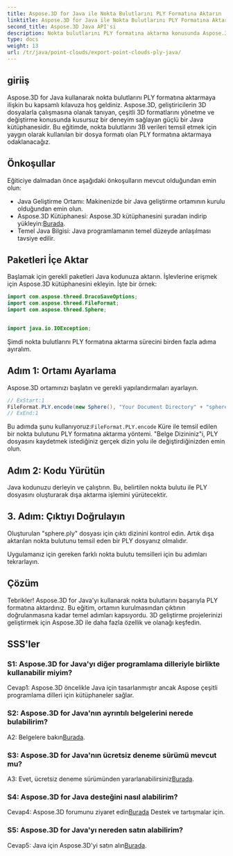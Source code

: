 ```yaml
---
title: Aspose.3D for Java ile Nokta Bulutlarını PLY Formatına Aktarın
linktitle: Aspose.3D for Java ile Nokta Bulutlarını PLY Formatına Aktarın
second_title: Aspose.3D Java API'si
description: Nokta bulutlarını PLY formatına aktarma konusunda Aspose.3D for Java'nın gücünü keşfedin. Sorunsuz 3D geliştirme için adım adım kılavuzumuzu izleyin.
type: docs
weight: 13
url: /tr/java/point-clouds/export-point-clouds-ply-java/
---
```

## giriiş

Aspose.3D for Java kullanarak nokta bulutlarını PLY formatına aktarmaya ilişkin bu kapsamlı kılavuza hoş geldiniz. Aspose.3D, geliştiricilerin 3D dosyalarla çalışmasına olanak tanıyan, çeşitli 3D formatlarını yönetme ve değiştirme konusunda kusursuz bir deneyim sağlayan güçlü bir Java kütüphanesidir. Bu eğitimde, nokta bulutlarını 3B verileri temsil etmek için yaygın olarak kullanılan bir dosya formatı olan PLY formatına aktarmaya odaklanacağız.

## Önkoşullar

Eğiticiye dalmadan önce aşağıdaki önkoşulların mevcut olduğundan emin olun:

- Java Geliştirme Ortamı: Makinenizde bir Java geliştirme ortamının kurulu olduğundan emin olun.
-  Aspose.3D Kütüphanesi: Aspose.3D kütüphanesini şuradan indirip yükleyin:[Burada](https://releases.aspose.com/3d/java/).
- Temel Java Bilgisi: Java programlamanın temel düzeyde anlaşılması tavsiye edilir.

## Paketleri İçe Aktar

Başlamak için gerekli paketleri Java kodunuza aktarın. İşlevlerine erişmek için Aspose.3D kütüphanesini ekleyin. İşte bir örnek:

```java
import com.aspose.threed.DracoSaveOptions;
import com.aspose.threed.FileFormat;
import com.aspose.threed.Sphere;


import java.io.IOException;
```

Şimdi nokta bulutlarını PLY formatına aktarma sürecini birden fazla adıma ayıralım.

## Adım 1: Ortamı Ayarlama

Aspose.3D ortamınızı başlatın ve gerekli yapılandırmaları ayarlayın.

```java
// ExStart:1
FileFormat.PLY.encode(new Sphere(), "Your Document Directory" + "sphere.ply");
// ExEnd:1
```

 Bu adımda şunu kullanıyoruz:`FileFormat.PLY.encode` Küre ile temsil edilen bir nokta bulutunu PLY formatına aktarma yöntemi. "Belge Dizininiz"i, PLY dosyasını kaydetmek istediğiniz gerçek dizin yolu ile değiştirdiğinizden emin olun.

## Adım 2: Kodu Yürütün

Java kodunuzu derleyin ve çalıştırın. Bu, belirtilen nokta bulutu ile PLY dosyasını oluşturarak dışa aktarma işlemini yürütecektir.

## 3. Adım: Çıktıyı Doğrulayın

Oluşturulan "sphere.ply" dosyası için çıktı dizinini kontrol edin. Artık dışa aktarılan nokta bulutunu temsil eden bir PLY dosyanız olmalıdır.

Uygulamanız için gereken farklı nokta bulutu temsilleri için bu adımları tekrarlayın.

## Çözüm

Tebrikler! Aspose.3D for Java'yı kullanarak nokta bulutlarını başarıyla PLY formatına aktardınız. Bu eğitim, ortamın kurulmasından çıktının doğrulanmasına kadar temel adımları kapsıyordu. 3D geliştirme projelerinizi geliştirmek için Aspose.3D ile daha fazla özellik ve olanağı keşfedin.

## SSS'ler

### S1: Aspose.3D for Java'yı diğer programlama dilleriyle birlikte kullanabilir miyim?

Cevap1: Aspose.3D öncelikle Java için tasarlanmıştır ancak Aspose çeşitli programlama dilleri için kütüphaneler sağlar.

### S2: Aspose.3D for Java'nın ayrıntılı belgelerini nerede bulabilirim?

 A2: Belgelere bakın[Burada](https://reference.aspose.com/3d/java/).

### S3: Aspose.3D for Java'nın ücretsiz deneme sürümü mevcut mu?

 A3: Evet, ücretsiz deneme sürümünden yararlanabilirsiniz[Burada](https://releases.aspose.com/).

### S4: Aspose.3D for Java desteğini nasıl alabilirim?

 Cevap4: Aspose.3D forumunu ziyaret edin[Burada](https://forum.aspose.com/c/3d/18) Destek ve tartışmalar için.

### S5: Aspose.3D for Java'yı nereden satın alabilirim?

 Cevap5: Java için Aspose.3D'yi satın alın[Burada](https://purchase.aspose.com/buy).